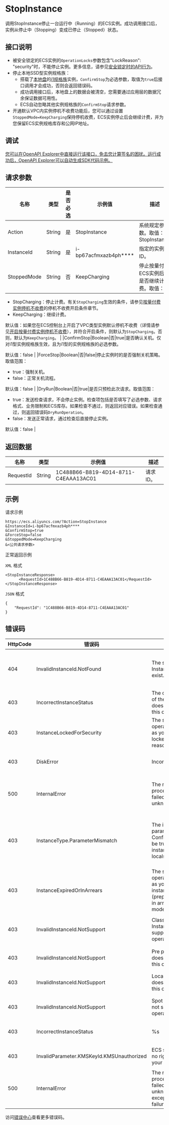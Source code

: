 # StopInstance

调用StopInstance停止一台运行中（Running）的ECS实例。成功调用接口后，实例从停止中（Stopping）变成已停止（Stopped）状态。

## 接口说明

-   被安全锁定的ECS实例的`OperationLocks`参数包含"LockReason": "security"时，不能停止实例。更多信息，请参见[安全锁定时的API行为](~~25695~~)。
-   停止本地SSD型实例规格族：
    -   搭载了[本地盘](~~63138~~)的[i1规格族](~~25378#i1~~)实例，`ConfirmStop`为必选参数，取值为`true`后接口调用才会成功，否则会返回错误码。
    -   成功调用接口后，本地盘上的数据会被清空，您需要通过应用层的数据冗余保证数据可用性。
    -   ECS自动忽略其他实例规格族的`ConfirmStop`请求参数。
-   开通默认VPC内实例停机不收费功能后，您可以通过设置`StoppedMode=KeepCharging`保持停机收费，ECS实例停止后会继续计费，并为您保留ECS实例规格库存和公网IP地址。

## 调试

[您可以在OpenAPI Explorer中直接运行该接口，免去您计算签名的困扰。运行成功后，OpenAPI Explorer可以自动生成SDK代码示例。](https://api.aliyun.com/#product=Ecs&api=StopInstance&type=RPC&version=2014-05-26)

## 请求参数

|名称|类型|是否必选|示例值|描述|
|--|--|----|---|--|
|Action|String|是|StopInstance|系统规定参数。取值：StopInstance |
|InstanceId|String|是|i-bp67acfmxazb4ph\*\*\*\*|指定的实例ID。 |
|StoppedMode|String|否|KeepCharging|停止按量付费ECS实例后，是否继续计费。取值：

 -   StopCharging：停止计费。有关`StopCharging`生效的条件，请参见[按量付费实例停机不收费](~~63353~~)的停机不收费开启条件章节。
-   KeepCharging：继续计费。

 默认值：如果您在ECS控制台上开启了VPC类型实例默认停机不收费（详情请参见[开启按量付费实例停机不收费](~~63353#default~~)），并符合开启条件，则默认为`StopCharging`。否则，默认为`KeepCharging`。 |
|ConfirmStop|Boolean|否|true|是否确认关机。仅对i1型实例规格族生效，且为i1型的实例规格族的必选参数。

 默认值：false |
|ForceStop|Boolean|否|false|停止实例时的是否强制关机策略。取值范围：

 -   true：强制关机。
-   false：正常关机流程。

 默认值：false |
|DryRun|Boolean|否|true|是否只预检此次请求。取值范围：

 -   true：发送检查请求，不会停止实例。检查项包括是否填写了必选参数、请求格式、业务限制和ECS库存。如果检查不通过，则返回对应错误。如果检查通过，则返回错误码`DryRunOperation`。
-   false：发送正常请求，通过检查后直接停止实例。

 默认值：false |

## 返回数据

|名称|类型|示例值|描述|
|--|--|---|--|
|RequestId|String|1C488B66-B819-4D14-8711-C4EAAA13AC01|请求ID。 |

## 示例

请求示例

```
https://ecs.aliyuncs.com/?Action=StopInstance
&InstanceId=i-bp67acfmxazb4ph****
&ConfirmStop=true
&ForceStop=false
&StoppedMode=KeepCharging
&<公共请求参数>
```

正常返回示例

`XML` 格式

```
<StopInstanceResponse>
      <RequestId>1C488B66-B819-4D14-8711-C4EAAA13AC01</RequestId>
</StopInstanceResponse>
```

`JSON` 格式

```
{
    "RequestId": "1C488B66-B819-4D14-8711-C4EAAA13AC01"
}
```

## 错误码

|HttpCode|错误码|错误信息|描述|
|--------|---|----|--|
|404|InvalidInstanceId.NotFound|The specified InstanceId does not exist.|指定的实例不存在，请您检查实例ID是否正确。|
|403|IncorrectInstanceStatus|The current status of the resource does not support this operation.|该资源目前的状态不支持此操作。|
|403|InstanceLockedForSecurity|The specified operation is denied as your instance is locked for security reasons.|实例被安全锁定，指定的操作无法完成。|
|403|DiskError|IncorrectDiskStatus|指定的磁盘状态不合法。|
|500|InternalError|The request processing has failed due to some unknown error.|内部错误，请重试。如果多次尝试失败，请提交工单。|
|403|InstanceType.ParameterMismatch|The input parameter ConfirmStop must be true when an instance have localstorage.|当实例使用本地存储时，输入参数ConfirmStop必须为Ture。|
|403|InstanceExpiredOrInArrears|The specified operation is denied as your prepay instance is expired \(prepay mode\) or in arrears \(afterpay mode\).|包年包月实例已过期，请您续费后再进行操作。|
|403|InvalidInstanceId.NotSupport|Classic network Instance does not support this operation.|经典网络类型的实例不支持此操作。|
|403|InvalidInstanceId.NotSupport|Pre pay instance does not support this operation.|包年包月实例不支持该操作。|
|403|InvalidInstanceId.NotSupport|Local disk instance does not support this operation.|本地盘实例不支持该操作。|
|403|InvalidInstanceId.NotSupport|Spot instance does not support this operation.|抢占式实例不支持该操作。|
|403|IncorrectInstanceStatus|%s|当前实例的状态不支持此操作。|
|403|InvalidParameter.KMSKeyId.KMSUnauthorized|ECS service have no right to access your KMS.|ECS服务无权访问您的KMS。|
|500|InternalError|The request processing has failed due to some unknown error, exception or failure.|内部错误，请重试。如果多次尝试失败，请提交工单。|

访问[错误中心](https://error-center.alibabacloud.com/status/product/Ecs)查看更多错误码。

